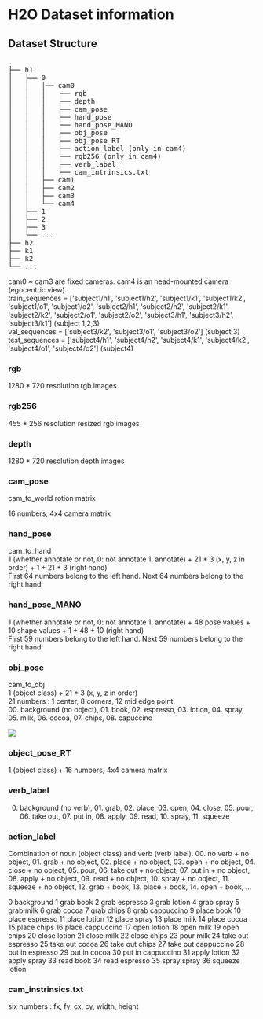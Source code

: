 # H2O Dataset information
## Dataset Structure 

<pre>
.
├── h1
│   ├── 0
│   │   │── cam0
│   │   │   ├── rgb
│   │   │   ├── depth
│   │   │   ├── cam_pose
│   │   │   ├── hand_pose
│   │   │   ├── hand_pose_MANO
│   │   │   ├── obj_pose
│   │   │   ├── obj_pose_RT
│   │   │   ├── action_label (only in cam4)
│   │   │   ├── rgb256 (only in cam4)
│   │   │   ├── verb_label
│   │   │   └── cam_intrinsics.txt
│   │   ├── cam1
│   │   ├── cam2
│   │   ├── cam3
│   │   └── cam4
│   ├── 1
│   ├── 2
│   ├── 3
│   └── ...
├── h2
├── k1
├── k2
└── ...
</pre>

cam0 ~ cam3 are fixed cameras. cam4 is an head-mounted camera (egocentric view). <br>
train_sequences = ['subject1/h1', 'subject1/h2', 'subject1/k1', 'subject1/k2', 'subject1/o1', 'subject1/o2', 'subject2/h1', 'subject2/h2', 'subject2/k1', 
'subject2/k2', 'subject2/o1', 'subject2/o2', 'subject3/h1', 'subject3/h2', 'subject3/k1'] (subject 1,2,3) <br>
val_sequences = ['subject3/k2', 'subject3/o1', 'subject3/o2'] (subject 3)<br>
test_sequences  = ['subject4/h1', 'subject4/h2', 'subject4/k1', 'subject4/k2', 'subject4/o1', 'subject4/o2'] (subject4)<br>


### rgb
1280 * 720 resolution rgb images

### rgb256
455 * 256 resolution resized rgb images

### depth
1280 * 720 resolution depth images

### cam_pose
cam_to_world rotion matrix <br>

16 numbers, 4x4 camera matrix
### hand_pose
cam_to_hand <br>
1 (whether annotate or not, 0: not annotate 1: annotate) + 21 * 3 (x, y, z in order) + 1 + 21 * 3 (right hand) <br>
First 64 numbers belong to the left hand. Next 64 numbers belong to the right hand 
### hand_pose_MANO
1 (whether annotate or not, 0: not annotate 1: annotate) + 48 pose values + 10 shape values + 1 + 48 + 10 (right hand) <br>
First 59 numbers belong to the left hand. Next 59 numbers belong to the right hand 
### obj_pose
cam_to_obj <br>
1 (object class) + 21 * 3 (x, y, z in order) <br>
21 numbers : 1 center, 8 corners, 12 mid edge point. <br>
00. background (no object), 01. book, 02. espresso, 03. lotion, 04. spray, 05. milk, 06. cocoa, 07. chips, 08. capuccino

<img id="image_canv" src="obj_point_order.jpg"/>

### object_pose_RT
1 (object class) + 16 numbers, 4x4 camera matrix

### verb_label
00. background (no verb), 01. grab, 02. place, 03. open, 04. close, 05. pour, 06. take out, 07. put in, 08. apply, 09. read, 10. spray, 11. squeeze

### action_label
Combination of noun (object class) and verb (verb label). 
00. no verb + no object, 01. grab + no object, 02. place + no object, 03. open + no object, 04. close + no object, 05. pour, 06. take out + no object, 07. put in + no object, 08. apply + no object, 09. read + no object, 10. spray + no object, 11. squeeze + no object, 12. grab + book, 13. place + book, 14. open + book, ...

0 background
1 grab book
2 grab espresso
3 grab lotion
4 grab spray
5 grab milk
6 grab cocoa
7 grab chips
8 grab cappuccino
9 place book
10 place espresso
11 place lotion
12 place spray
13 place milk
14 place cocoa
15 place chips
16 place cappuccino
17 open lotion
18 open milk
19 open chips
20 close lotion
21 close milk
22 close chips
23 pour milk
24 take out espresso
25 take out cocoa
26 take out chips
27 take out cappuccino
28 put in espresso
29 put in cocoa
30 put in cappuccino
31 apply lotion
32 apply spray
33 read book
34 read espresso
35 spray spray
36 squeeze lotion

### cam_instrinsics.txt
six numbers : fx, fy, cx, cy, width, height